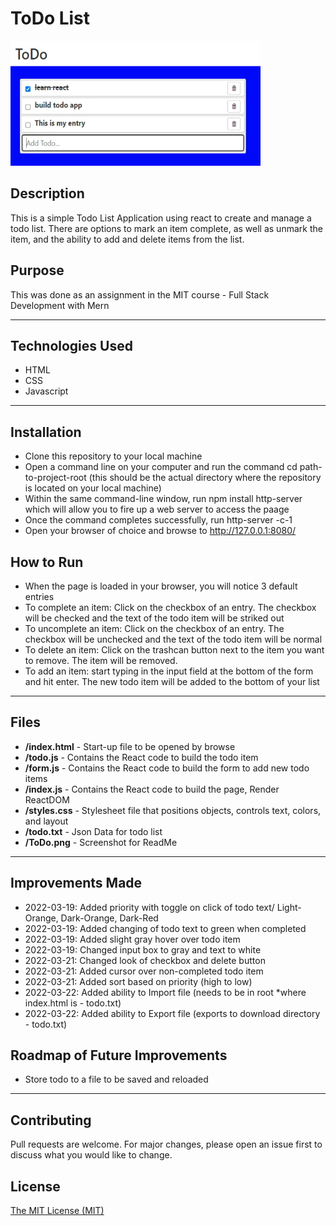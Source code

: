 # ToDo List
<img src="./ToDo.png" height="200px" width="400px"/>

## Description 
This is a simple Todo List Application using react to create and manage a todo list. There are options to mark an item complete, as well as unmark the item, and the ability to add and delete items from the list.

## Purpose 
This was done as an assignment in the MIT course - Full Stack Development with Mern

---------

## Technologies Used 
- HTML
- CSS
- Javascript

---------

## Installation 
- Clone this repository to your local machine
- Open a command line on your computer and run the command cd path-to-project-root (this should be the actual directory where the repository is located on your local machine)
- Within the same command-line window, run npm install http-server which will allow you to fire up a web server to access the paage
- Once the command completes successfully, run http-server -c-1
- Open your browser of choice and browse to http://127.0.0.1:8080/

## How to Run 
- When the page is loaded in your browser, you will notice 3 default entries
- To complete an item: Click on the checkbox of an entry. The checkbox will be checked and the text of the todo item will be striked out
- To uncomplete an item: Click on the checkbox of an entry. The checkbox will be unchecked and the text of the todo item will be normal
- To delete an item: Click on the trashcan button next to the item you want to remove. The item will be removed.
- To add an item: start typing in the input field at the bottom of the form and hit enter. The new todo item will be added to the bottom of your list

---------

## Files 
- **/index.html** - Start-up file to be opened by browse 
- **/todo.js** - Contains the React code to build the todo item
- **/form.js** - Contains the React code to build the form to add new todo items
- **/index.js** - Contains the React code to build the page, Render ReactDOM
- **/styles.css** - Stylesheet file that positions objects, controls text, colors, and layout
- **/todo.txt** - Json Data for todo list
- **/ToDo.png** - Screenshot for ReadMe

---------

## Improvements Made
- 2022-03-19: Added priority with toggle on click of todo text/ Light-Orange, Dark-Orange, Dark-Red
- 2022-03-19: Added changing of todo text to green when completed
- 2022-03-19: Added slight gray hover over todo item
- 2022-03-19: Changed input box to gray and text to white
- 2022-03-21: Changed look of checkbox and delete button
- 2022-03-21: Added cursor over non-completed todo item
- 2022-03-21: Added sort based on priority (high to low)
- 2022-03-22: Added ability to Import file (needs to be in root *where index.html is - todo.txt)
- 2022-03-22: Added ability to Export file (exports to download directory - todo.txt)

## Roadmap of Future Improvements
- Store todo to a file to be saved and reloaded

---------


## Contributing 
Pull requests are welcome. For major changes, please open an issue first to discuss what you would like to change.

## License
[The MIT License (MIT)](https://github.com/slumpbuster/Formik/blob/main/LICENSE)
